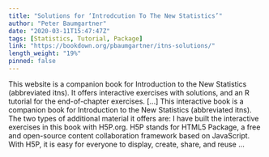 ```yaml
---
title: "Solutions for ‘Introdcution To The New Statistics’"
author: "Peter Baumgartner"
date: "2020-03-11T15:47:47Z"
tags: [Statistics, Tutorial, Package]
link: "https://bookdown.org/pbaumgartner/itns-solutions/"
length_weight: "19%"
pinned: false
---
```


This website is a companion book for Introduction to the New Statistics (abbreviated itns). It offers interactive exercises with solutions, and an R tutorial for the end-of-chapter exercises. [...] This interactive book is a companion book for Introduction to the New Statistics (abbreviated itns). The two types of additional material it offers are: I have built the interactive exercises in this book with H5P.org. H5P stands for HTML5 Package, a free and open-source content collaboration framework based on JavaScript. With H5P, it is easy for everyone to display, create, share, and reuse ...
